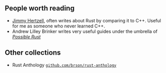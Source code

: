 ## People worth reading

- [Jimmy Hertzell](https://www.thecodedmessage.com/), often writes about Rust by comparing it to C++. Useful for me as someone who never learned C++.
- Andrew Lilley Brinker writes very useful guides under the umbrella of [_Possible Rust_](https://possiblerust.com)

## Other collections

- Rust Anthology [`github.com/brson/rust-anthology`](https://github.com/brson/rust-anthology)
